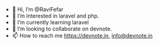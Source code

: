 - 👋 Hi, I’m @RaviFefar
- 👀 I’m interested in laravel and php.
- 🌱 I’m currently learning laravel
- 💞️ I’m looking to collaborate on devnote.
- 📫 How to reach me https://devnote.in, info@devnote.in

<!---
RaviFefar/RaviFefar is a ✨ special ✨ repository because its `README.md` (this file) appears on your GitHub profile.
You can click the Preview link to take a look at your changes.
--->
